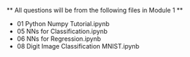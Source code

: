 ** All questions will be from the following files in Module 1 **
- 01 Python Numpy Tutorial.ipynb
- 05 NNs for Classification.ipynb
- 06 NNs for Regression.ipynb
- 08 Digit Image Classification MNIST.ipynb
